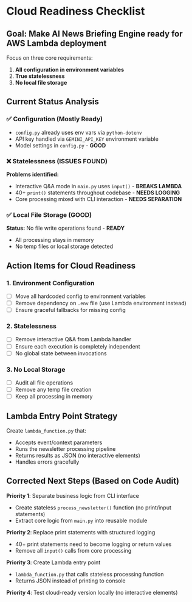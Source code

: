 # Cloud Readiness Checklist

## Goal: Make AI News Briefing Engine ready for AWS Lambda deployment

Focus on three core requirements:
1. **All configuration in environment variables**
2. **True statelessness** 
3. **No local file storage**

## Current Status Analysis

### ✅ Configuration (Mostly Ready)
- `config.py` already uses env vars via `python-dotenv`
- API key handled via `GEMINI_API_KEY` environment variable
- Model settings in `config.py` - **GOOD**

### ❌ Statelessness (ISSUES FOUND)
**Problems identified:**
- Interactive Q&A mode in `main.py` uses `input()` - **BREAKS LAMBDA**
- 40+ `print()` statements throughout codebase - **NEEDS LOGGING**
- Core processing mixed with CLI interaction - **NEEDS SEPARATION**

### ✅ Local File Storage (GOOD)  
**Status:** No file write operations found - **READY**
- All processing stays in memory
- No temp files or local storage detected

## Action Items for Cloud Readiness

### 1. Environment Configuration
- [ ] Move all hardcoded config to environment variables
- [ ] Remove dependency on `.env` file (use Lambda environment instead)
- [ ] Ensure graceful fallbacks for missing config

### 2. Statelessness 
- [ ] Remove interactive Q&A from Lambda handler
- [ ] Ensure each execution is completely independent
- [ ] No global state between invocations

### 3. No Local Storage
- [ ] Audit all file operations
- [ ] Remove any temp file creation
- [ ] Keep all processing in memory

## Lambda Entry Point Strategy
Create `lambda_function.py` that:
- Accepts event/context parameters
- Runs the newsletter processing pipeline
- Returns results as JSON (no interactive elements)
- Handles errors gracefully

## Corrected Next Steps (Based on Code Audit)

**Priority 1**: Separate business logic from CLI interface
- Create stateless `process_newsletter()` function (no print/input statements)
- Extract core logic from `main.py` into reusable module

**Priority 2**: Replace print statements with structured logging
- 40+ print statements need to become logging or return values
- Remove all `input()` calls from core processing

**Priority 3**: Create Lambda entry point
- `lambda_function.py` that calls stateless processing function
- Returns JSON instead of printing to console

**Priority 4**: Test cloud-ready version locally (no interactive elements)
